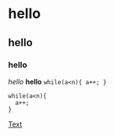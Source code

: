 # hello
## hello
### hello
*hello*
**hello**
`while(a<n){
  a++;
}`

```
while(a<n){
  a++;
}
```
[Text](https://youtube.com)
